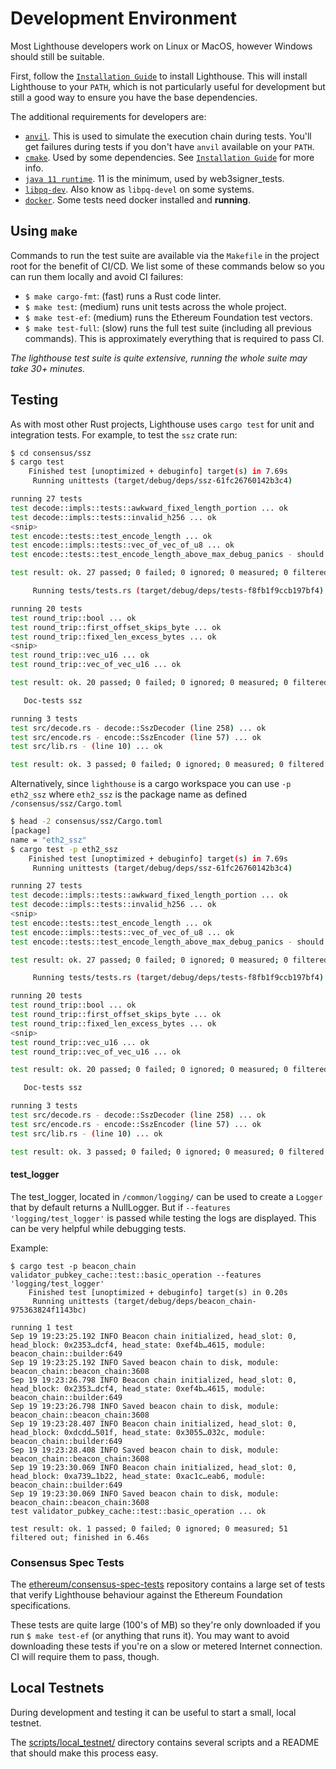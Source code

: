 # Development Environment

Most Lighthouse developers work on Linux or MacOS, however Windows should still
be suitable.

First, follow the [`Installation Guide`](./installation.md) to install
Lighthouse. This will install Lighthouse to your `PATH`, which is not
particularly useful for development but still a good way to ensure you have the
base dependencies.

The additional requirements for developers are:
- [`anvil`](https://github.com/foundry-rs/foundry/tree/master/crates/anvil). This is used to
  simulate the execution chain during tests. You'll get failures during tests if you
  don't have `anvil` available on your `PATH`.
- [`cmake`](https://cmake.org/cmake/help/latest/command/install.html). Used by
  some dependencies. See [`Installation Guide`](./installation.md) for more info.
- [`java 11 runtime`](https://openjdk.java.net/projects/jdk/). 11 is the minimum,
  used by web3signer_tests.
- [`libpq-dev`](https://www.postgresql.org/docs/devel/libpq.html). Also know as
  `libpq-devel` on some systems. 
- [`docker`](https://www.docker.com/). Some tests need docker installed and **running**.

## Using `make`
Commands to run the test suite are available via the `Makefile` in the
project root for the benefit of CI/CD. We list some of these commands below so
you can run them locally and avoid CI failures:

- `$ make cargo-fmt`: (fast) runs a Rust code linter.
- `$ make test`: (medium) runs unit tests across the whole project.
- `$ make test-ef`: (medium) runs the Ethereum Foundation test vectors.
- `$ make test-full`: (slow) runs the full test suite (including all previous
  commands). This is approximately everything
	that is required to pass CI.

_The lighthouse test suite is quite extensive, running the whole suite may take 30+ minutes._

## Testing

As with most other Rust projects, Lighthouse uses `cargo test` for unit and
integration tests. For example, to test the `ssz` crate run:

```bash
$ cd consensus/ssz
$ cargo test
    Finished test [unoptimized + debuginfo] target(s) in 7.69s
     Running unittests (target/debug/deps/ssz-61fc26760142b3c4)

running 27 tests
test decode::impls::tests::awkward_fixed_length_portion ... ok
test decode::impls::tests::invalid_h256 ... ok
<snip>
test encode::tests::test_encode_length ... ok
test encode::impls::tests::vec_of_vec_of_u8 ... ok
test encode::tests::test_encode_length_above_max_debug_panics - should panic ... ok

test result: ok. 27 passed; 0 failed; 0 ignored; 0 measured; 0 filtered out; finished in 0.00s

     Running tests/tests.rs (target/debug/deps/tests-f8fb1f9ccb197bf4)

running 20 tests
test round_trip::bool ... ok
test round_trip::first_offset_skips_byte ... ok
test round_trip::fixed_len_excess_bytes ... ok
<snip>
test round_trip::vec_u16 ... ok
test round_trip::vec_of_vec_u16 ... ok

test result: ok. 20 passed; 0 failed; 0 ignored; 0 measured; 0 filtered out; finished in 0.00s

   Doc-tests ssz

running 3 tests
test src/decode.rs - decode::SszDecoder (line 258) ... ok
test src/encode.rs - encode::SszEncoder (line 57) ... ok
test src/lib.rs - (line 10) ... ok

test result: ok. 3 passed; 0 failed; 0 ignored; 0 measured; 0 filtered out; finished in 0.15s$ cargo test -p eth2_ssz
```

Alternatively, since `lighthouse` is a cargo workspace you can use `-p eth2_ssz` where
`eth2_ssz` is the package name as defined  `/consensus/ssz/Cargo.toml`
```bash
$ head -2 consensus/ssz/Cargo.toml
[package]
name = "eth2_ssz"
$ cargo test -p eth2_ssz
    Finished test [unoptimized + debuginfo] target(s) in 7.69s
     Running unittests (target/debug/deps/ssz-61fc26760142b3c4)

running 27 tests
test decode::impls::tests::awkward_fixed_length_portion ... ok
test decode::impls::tests::invalid_h256 ... ok
<snip>
test encode::tests::test_encode_length ... ok
test encode::impls::tests::vec_of_vec_of_u8 ... ok
test encode::tests::test_encode_length_above_max_debug_panics - should panic ... ok

test result: ok. 27 passed; 0 failed; 0 ignored; 0 measured; 0 filtered out; finished in 0.00s

     Running tests/tests.rs (target/debug/deps/tests-f8fb1f9ccb197bf4)

running 20 tests
test round_trip::bool ... ok
test round_trip::first_offset_skips_byte ... ok
test round_trip::fixed_len_excess_bytes ... ok
<snip>
test round_trip::vec_u16 ... ok
test round_trip::vec_of_vec_u16 ... ok

test result: ok. 20 passed; 0 failed; 0 ignored; 0 measured; 0 filtered out; finished in 0.00s

   Doc-tests ssz

running 3 tests
test src/decode.rs - decode::SszDecoder (line 258) ... ok
test src/encode.rs - encode::SszEncoder (line 57) ... ok
test src/lib.rs - (line 10) ... ok

test result: ok. 3 passed; 0 failed; 0 ignored; 0 measured; 0 filtered out; finished in 0.15s$ cargo test -p eth2_ssz
```

#### test_logger

The test_logger, located in `/common/logging/` can be used to create a `Logger` that by
default returns a NullLogger. But if `--features 'logging/test_logger'` is passed while
testing the logs are displayed. This can be very helpful while debugging tests.

Example:
```
$ cargo test -p beacon_chain validator_pubkey_cache::test::basic_operation --features 'logging/test_logger'
    Finished test [unoptimized + debuginfo] target(s) in 0.20s
     Running unittests (target/debug/deps/beacon_chain-975363824f1143bc)

running 1 test
Sep 19 19:23:25.192 INFO Beacon chain initialized, head_slot: 0, head_block: 0x2353…dcf4, head_state: 0xef4b…4615, module: beacon_chain::builder:649
Sep 19 19:23:25.192 INFO Saved beacon chain to disk, module: beacon_chain::beacon_chain:3608
Sep 19 19:23:26.798 INFO Beacon chain initialized, head_slot: 0, head_block: 0x2353…dcf4, head_state: 0xef4b…4615, module: beacon_chain::builder:649
Sep 19 19:23:26.798 INFO Saved beacon chain to disk, module: beacon_chain::beacon_chain:3608
Sep 19 19:23:28.407 INFO Beacon chain initialized, head_slot: 0, head_block: 0xdcdd…501f, head_state: 0x3055…032c, module: beacon_chain::builder:649
Sep 19 19:23:28.408 INFO Saved beacon chain to disk, module: beacon_chain::beacon_chain:3608
Sep 19 19:23:30.069 INFO Beacon chain initialized, head_slot: 0, head_block: 0xa739…1b22, head_state: 0xac1c…eab6, module: beacon_chain::builder:649
Sep 19 19:23:30.069 INFO Saved beacon chain to disk, module: beacon_chain::beacon_chain:3608
test validator_pubkey_cache::test::basic_operation ... ok

test result: ok. 1 passed; 0 failed; 0 ignored; 0 measured; 51 filtered out; finished in 6.46s
```

### Consensus Spec Tests

The
[ethereum/consensus-spec-tests](https://github.com/ethereum/consensus-spec-tests/)
repository contains a large set of tests that verify Lighthouse behaviour
against the Ethereum Foundation specifications.

These tests are quite large (100's of MB) so they're only downloaded if you run
`$ make test-ef` (or anything that runs it). You may want to avoid
downloading these tests if you're on a slow or metered Internet connection. CI
will require them to pass, though.

## Local Testnets

During development and testing it can be useful to start a small, local
testnet.

The
[scripts/local_testnet/](https://github.com/sigp/lighthouse/tree/unstable/scripts/local_testnet)
directory contains several scripts and a README that should make this process easy.

